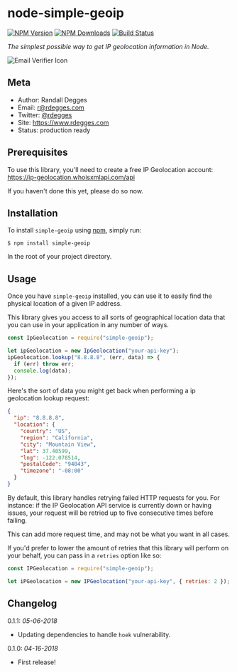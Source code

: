 # node-simple-geoip

[![NPM Version](https://img.shields.io/npm/v/simple-geoip.svg?style=flat)](https://npmjs.org/package/simple-geoip)
[![NPM Downloads](http://img.shields.io/npm/dm/simple-geoip.svg?style=flat)](https://npmjs.org/package/simple-geoip)
[![Build Status](https://img.shields.io/travis/whois-api-llc/node-simple-geoip.svg?style=flat)](https://travis-ci.org/whois-api-llc/node-simple-geoip)

*The simplest possible way to get IP geolocation information in Node.*

![Email Verifier Icon](https://github.com/whois-api-llc/node-simple-geoip/raw/master/images/geoip.png)


## Meta

- Author: Randall Degges
- Email: r@rdegges.com
- Twitter: [@rdegges](https://twitter.com/rdegges)
- Site: https://www.rdegges.com
- Status: production ready


## Prerequisites

To use this library, you'll need to create a free IP Geolocation account:
https://ip-geolocation.whoisxmlapi.com/api

If you haven't done this yet, please do so now.


## Installation

To install `simple-geoip` using [npm](https://www.npmjs.org/), simply run:

```console
$ npm install simple-geoip
```

In the root of your project directory.


## Usage

Once you have `simple-geoip` installed, you can use it to easily find the
physical location of a given IP address.

This library gives you access to all sorts of geographical location data that
you can use in your application in any number of ways.

```javascript
const IpGeolocation = require("simple-geoip");

let ipGeolocation = new IpGeolocation("your-api-key");
ipGeolocation.lookup("8.8.8.8", (err, data) => {
  if (err) throw err;
  console.log(data);
});
```

Here's the sort of data you might get back when performing a ip geolocation lookup
request:

```json
{
  "ip": "8.8.8.8",
  "location": {
    "country": "US",
    "region": "California",
    "city": "Mountain View",
    "lat": 37.40599,
    "lng": -122.078514,
    "postalCode": "94043",
    "timezone": "-08:00"
  }
}
```

By default, this library handles retrying failed HTTP requests for you. For
instance: if the IP Geolocation API service is currently down or having issues,
your request will be retried up to five consecutive times before failing.

This can add more request time, and may not be what you want in all cases.

If you'd prefer to lower the amount of retries that this library will perform on
your behalf, you can pass in a `retries` option like so:

```javascript
const IPGeolocation = require("simple-geoip");

let iPGeolocation = new IPGeolocation("your-api-key", { retries: 2 });
```


## Changelog

0.1.1: *05-06-2018*

- Updating dependencies to handle `hoek` vulnerability.

0.1.0: *04-16-2018*

- First release!
